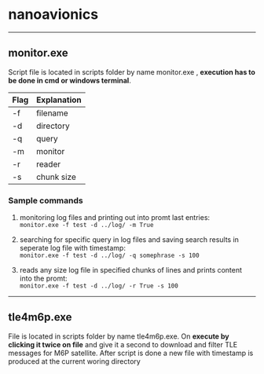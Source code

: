 # nanoavionics
***
## monitor.exe

Script file is located in scripts folder by name monitor.exe , **execution has to be done in cmd or windows terminal**. <br>

|Flag|Explanation|
|----|-----------|
|-f  |filename   |
|-d  |directory  |
|-q  |query      |
|-m  |monitor    |
|-r  |reader     |
|-s  |chunk size |

### Sample commands <br>
1. monitoring log files and printing out into promt last entries:<br>
`monitor.exe -f test -d ../log/ -m True`

2. searching for specific query in log files and saving search results in seperate log file with timestamp:<br>
`monitor.exe -f test -d ../log/ -q somephrase -s 100`

2. reads any size log file in specified chunks of lines and prints content into the promt:<br>
`monitor.exe -f test -d ../log/ -r True -s 100`

---
## tle4m6p.exe

File is located in scripts folder by name tle4m6p.exe. On **execute by clicking it twice on file** and give it a second to download and filter TLE messages
for M6P satellite. After script is done a new file with timestamp is produced at the current woring directory
